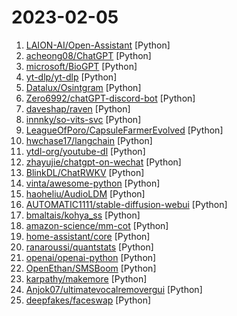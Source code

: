 # 2023-02-05

1. [LAION-AI/Open-Assistant](https://github.com/LAION-AI/Open-Assistant "OpenAssistant is a chat-based assistant that understands tasks, can interact with third-party systems, and retrieve information dynamically to do so.") [Python]
2. [acheong08/ChatGPT](https://github.com/acheong08/ChatGPT "Reverse engineered ChatGPT API") [Python]
3. [microsoft/BioGPT](https://github.com/microsoft/BioGPT "") [Python]
4. [yt-dlp/yt-dlp](https://github.com/yt-dlp/yt-dlp "A youtube-dl fork with additional features and fixes") [Python]
5. [Datalux/Osintgram](https://github.com/Datalux/Osintgram "Osintgram is a OSINT tool on Instagram. It offers an interactive shell to perform analysis on Instagram account of any users by its nickname") [Python]
6. [Zero6992/chatGPT-discord-bot](https://github.com/Zero6992/chatGPT-discord-bot "Integrate ChatGPT into your own discord bot") [Python]
7. [daveshap/raven](https://github.com/daveshap/raven "RAVEN (Realtime Assistant Voice Enabled Network) Open Source Software (OSS) community repo") [Python]
8. [innnky/so-vits-svc](https://github.com/innnky/so-vits-svc "基于vits与softvc的歌声音色转换模型") [Python]
9. [LeagueOfPoro/CapsuleFarmerEvolved](https://github.com/LeagueOfPoro/CapsuleFarmerEvolved "Automatically drops from lolesports.com and farm Esports Capsules") [Python]
10. [hwchase17/langchain](https://github.com/hwchase17/langchain "⚡ Building applications with LLMs through composability ⚡") [Python]
11. [ytdl-org/youtube-dl](https://github.com/ytdl-org/youtube-dl "Command-line program to download videos from YouTube.com and other video sites") [Python]
12. [zhayujie/chatgpt-on-wechat](https://github.com/zhayujie/chatgpt-on-wechat "使用ChatGPT搭建微信聊天机器人，基于OpenAI API和itchat实现。Wechat robot based on ChatGPT, which using OpenAI api and itchat library.") [Python]
13. [BlinkDL/ChatRWKV](https://github.com/BlinkDL/ChatRWKV "ChatRWKV is like ChatGPT but powered by the RWKV (100% RNN) language model, and open source.") [Python]
14. [vinta/awesome-python](https://github.com/vinta/awesome-python "A curated list of awesome Python frameworks, libraries, software and resources") [Python]
15. [haoheliu/AudioLDM](https://github.com/haoheliu/AudioLDM "AudioLDM: Generate speech, sound effects, music and beyond, with text.") [Python]
16. [AUTOMATIC1111/stable-diffusion-webui](https://github.com/AUTOMATIC1111/stable-diffusion-webui "Stable Diffusion web UI") [Python]
17. [bmaltais/kohya_ss](https://github.com/bmaltais/kohya_ss "") [Python]
18. [amazon-science/mm-cot](https://github.com/amazon-science/mm-cot "Official implementation for Multimodal Chain-of-Thought Reasoning in Language Models (stay tuned and more will be updated)") [Python]
19. [home-assistant/core](https://github.com/home-assistant/core "🏡 Open source home automation that puts local control and privacy first.") [Python]
20. [ranaroussi/quantstats](https://github.com/ranaroussi/quantstats "Portfolio analytics for quants, written in Python") [Python]
21. [openai/openai-python](https://github.com/openai/openai-python "The OpenAI Python library provides convenient access to the OpenAI API from applications written in the Python language.") [Python]
22. [OpenEthan/SMSBoom](https://github.com/OpenEthan/SMSBoom "短信轰炸/短信测压/ | 一个健壮免费的python短信轰炸程序，专门炸坏蛋蛋，百万接口，多线程全自动添加有效接口，支持异步协程百万并发，全免费的短信轰炸工具！！hongkonger开发全网首发！！") [Python]
23. [karpathy/makemore](https://github.com/karpathy/makemore "An autoregressive character-level language model for making more things") [Python]
24. [Anjok07/ultimatevocalremovergui](https://github.com/Anjok07/ultimatevocalremovergui "GUI for a Vocal Remover that uses Deep Neural Networks.") [Python]
25. [deepfakes/faceswap](https://github.com/deepfakes/faceswap "Deepfakes Software For All") [Python]
